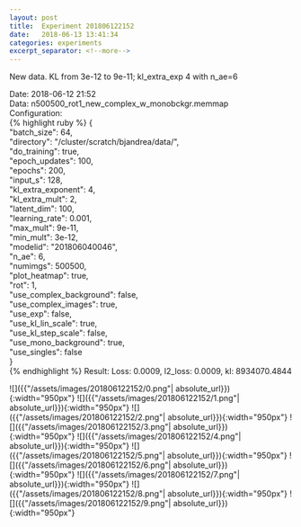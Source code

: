 ```yaml
---
layout: post
title:  Experiment 201806122152
date:   2018-06-13 13:41:34
categories: experiments
excerpt_separator: <!--more-->
---
```

New data. KL from 3e-12 to 9e-11; kl_extra_exp 4 with n_ae=6   

 <!--more-->
Date: 2018-06-12 21:52  
Data: n500500_rot1_new_complex_w_monobckgr.memmap  
Configuration:   
{% highlight ruby %}
{  
    "batch_size": 64,   
    "directory": "/cluster/scratch/bjandrea/data/",   
    "do_training": true,   
    "epoch_updates": 100,   
    "epochs": 200,   
    "input_s": 128,   
    "kl_extra_exponent": 4,   
    "kl_extra_mult": 2,   
    "latent_dim": 100,   
    "learning_rate": 0.001,   
    "max_mult": 9e-11,   
    "min_mult": 3e-12,   
    "modelid": "201806040046",   
    "n_ae": 6,   
    "numimgs": 500500,   
    "plot_heatmap": true,   
    "rot": 1,   
    "use_complex_background": false,   
    "use_complex_images": true,   
    "use_exp": false,   
    "use_kl_lin_scale": true,   
    "use_kl_step_scale": false,   
    "use_mono_background": true,   
    "use_singles": false  
}  
{% endhighlight %}
Result: Loss: 0.0009, l2_loss: 0.0009, kl: 8934070.4844  

![]({{"/assets/images/201806122152/0.png"| absolute_url}}){:width="950px"}
![]({{"/assets/images/201806122152/1.png"| absolute_url}}){:width="950px"}
![]({{"/assets/images/201806122152/2.png"| absolute_url}}){:width="950px"}
![]({{"/assets/images/201806122152/3.png"| absolute_url}}){:width="950px"}
![]({{"/assets/images/201806122152/4.png"| absolute_url}}){:width="950px"}
![]({{"/assets/images/201806122152/5.png"| absolute_url}}){:width="950px"}
![]({{"/assets/images/201806122152/6.png"| absolute_url}}){:width="950px"}
![]({{"/assets/images/201806122152/7.png"| absolute_url}}){:width="950px"}
![]({{"/assets/images/201806122152/8.png"| absolute_url}}){:width="950px"}
![]({{"/assets/images/201806122152/9.png"| absolute_url}}){:width="950px"}
